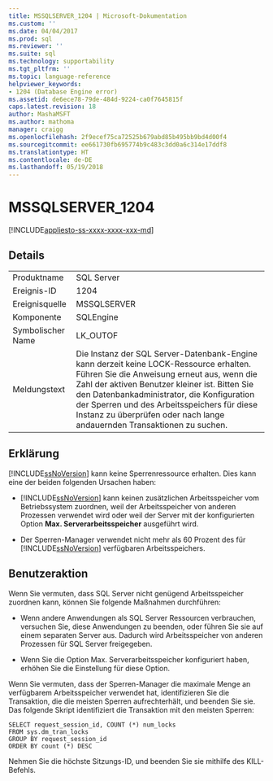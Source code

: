 ```yaml
---
title: MSSQLSERVER_1204 | Microsoft-Dokumentation
ms.custom: ''
ms.date: 04/04/2017
ms.prod: sql
ms.reviewer: ''
ms.suite: sql
ms.technology: supportability
ms.tgt_pltfrm: ''
ms.topic: language-reference
helpviewer_keywords:
- 1204 (Database Engine error)
ms.assetid: de6ece78-79de-484d-9224-ca0f7645815f
caps.latest.revision: 18
author: MashaMSFT
ms.author: mathoma
manager: craigg
ms.openlocfilehash: 2f9ecef75ca72525b679abd85b495bb9bd4d00f4
ms.sourcegitcommit: ee661730fb695774b9c483c3dd0a6c314e17ddf8
ms.translationtype: HT
ms.contentlocale: de-DE
ms.lasthandoff: 05/19/2018
---
```

# <a name="mssqlserver1204"></a>MSSQLSERVER_1204
[!INCLUDE[appliesto-ss-xxxx-xxxx-xxx-md](../../includes/appliesto-ss-xxxx-xxxx-xxx-md.md)]
  
## <a name="details"></a>Details  
  
|||  
|-|-|  
|Produktname|SQL Server|  
|Ereignis-ID|1204|  
|Ereignisquelle|MSSQLSERVER|  
|Komponente|SQLEngine|  
|Symbolischer Name|LK_OUTOF|  
|Meldungstext|Die Instanz der SQL Server-Datenbank-Engine kann derzeit keine LOCK-Ressource erhalten. Führen Sie die Anweisung erneut aus, wenn die Zahl der aktiven Benutzer kleiner ist. Bitten Sie den Datenbankadministrator, die Konfiguration der Sperren und des Arbeitsspeichers für diese Instanz zu überprüfen oder nach lange andauernden Transaktionen zu suchen.|  
  
## <a name="explanation"></a>Erklärung  
[!INCLUDE[ssNoVersion](../../includes/ssnoversion-md.md)] kann keine Sperrenressource erhalten. Dies kann eine der beiden folgenden Ursachen haben:  
  
-   [!INCLUDE[ssNoVersion](../../includes/ssnoversion-md.md)] kann keinen zusätzlichen Arbeitsspeicher vom Betriebssystem zuordnen, weil der Arbeitsspeicher von anderen Prozessen verwendet wird oder weil der Server mit der konfigurierten Option **Max. Serverarbeitsspeicher** ausgeführt wird.  
  
-   Der Sperren-Manager verwendet nicht mehr als 60 Prozent des für [!INCLUDE[ssNoVersion](../../includes/ssnoversion-md.md)] verfügbaren Arbeitsspeichers.  
  
## <a name="user-action"></a>Benutzeraktion  
Wenn Sie vermuten, dass SQL Server nicht genügend Arbeitsspeicher zuordnen kann, können Sie folgende Maßnahmen durchführen:  
  
-   Wenn andere Anwendungen als SQL Server Ressourcen verbrauchen, versuchen Sie, diese Anwendungen zu beenden, oder führen Sie sie auf einem separaten Server aus. Dadurch wird Arbeitsspeicher von anderen Prozessen für SQL Server freigegeben.  
  
-   Wenn Sie die Option Max. Serverarbeitsspeicher konfiguriert haben, erhöhen Sie die Einstellung für diese Option.  
  
Wenn Sie vermuten, dass der Sperren-Manager die maximale Menge an verfügbarem Arbeitsspeicher verwendet hat, identifizieren Sie die Transaktion, die die meisten Sperren aufrechterhält, und beenden Sie sie. Das folgende Skript identifiziert die Transaktion mit den meisten Sperren:  
  
```  
SELECT request_session_id, COUNT (*) num_locks  
FROM sys.dm_tran_locks  
GROUP BY request_session_id   
ORDER BY count (*) DESC  
```  
  
Nehmen Sie die höchste Sitzungs-ID, und beenden Sie sie mithilfe des KILL-Befehls.  
  
